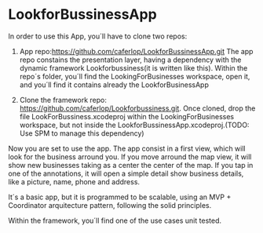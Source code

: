 # LookforBussinessApp

In order to use this App, you´ll have to clone two repos:

1) App repo:https://github.com/caferlop/LookforBussinessApp.git
The app repo constains the presentation layer, having a dependency with the dynamic framework  Lookforbussiness(it is written like this).
Within the repo´s folder, you´ll find the LookingForBusinesses workspace, open it, and you´ll find it contains already the LookforBusinessApp

2) Clone the framework repo: https://github.com/caferlop/Lookforbussiness.git. Once cloned, drop the file LookForBussiness.xcodeproj within the LookingForBusinesses 
workspace, but not inside the LookforBussinessApp.xcodeproj.(TODO: Use SPM to manage this dependency)

Now you are set to use the app. The app consist in a first view, which will look for the business arround you. If you move arround the map view, it will show new 
businesses taking as a center the center of the map.
If you tap in one of the annotations, it will open a simple detail show business details, like a picture, name, phone and address.

It´s a basic app, but it is programmed to be scalable, using an MVP + Coordinator arquitecture pattern, following the solid principles.

Within the framework, you´ll find one of the use cases unit tested.

